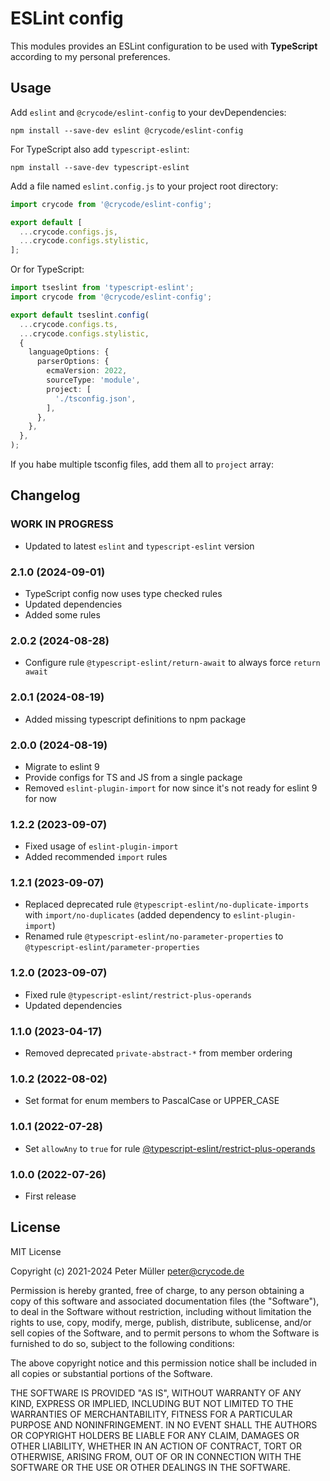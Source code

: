 # ESLint config

This modules provides an ESLint configuration to be used with **TypeScript**
according to my personal preferences.

## Usage

Add `eslint` and `@crycode/eslint-config` to your devDependencies:

```shell
npm install --save-dev eslint @crycode/eslint-config
```

For TypeScript also add `typescript-eslint`:

```shell
npm install --save-dev typescript-eslint
```

Add a file named `eslint.config.js` to your project root directory:

```js
import crycode from '@crycode/eslint-config';

export default [
  ...crycode.configs.js,
  ...crycode.configs.stylistic,
];
```

Or for TypeScript:

```ts
import tseslint from 'typescript-eslint';
import crycode from '@crycode/eslint-config';

export default tseslint.config(
  ...crycode.configs.ts,
  ...crycode.configs.stylistic,
  {
    languageOptions: {
      parserOptions: {
        ecmaVersion: 2022,
        sourceType: 'module',
        project: [
          './tsconfig.json',
        ],
      },
    },
  },
);
```

If you habe multiple tsconfig files, add them all to `project` array:

## Changelog

<!--
    Placeholder for the next version (at the beginning of the line):
    ### **WORK IN PROGRESS**
-->
### **WORK IN PROGRESS**

* Updated to latest `eslint` and `typescript-eslint` version

### 2.1.0 (2024-09-01)

* TypeScript config now uses type checked rules
* Updated dependencies
* Added some rules

### 2.0.2 (2024-08-28)

* Configure rule `@typescript-eslint/return-await` to always force `return await`

### 2.0.1 (2024-08-19)

* Added missing typescript definitions to npm package

### 2.0.0 (2024-08-19)

* Migrate to eslint 9
* Provide configs for TS and JS from a single package
* Removed `eslint-plugin-import` for now since it's not ready for eslint 9 for now

### 1.2.2 (2023-09-07)

* Fixed usage of `eslint-plugin-import`
* Added recommended `import` rules

### 1.2.1 (2023-09-07)

* Replaced deprecated rule `@typescript-eslint/no-duplicate-imports` with `import/no-duplicates` (added dependency to `eslint-plugin-import`)
* Renamed rule `@typescript-eslint/no-parameter-properties` to `@typescript-eslint/parameter-properties`

### 1.2.0 (2023-09-07)

* Fixed rule `@typescript-eslint/restrict-plus-operands`
* Updated dependencies

### 1.1.0 (2023-04-17)

* Removed deprecated `private-abstract-*` from member ordering

### 1.0.2 (2022-08-02)

* Set format for enum members to PascalCase or UPPER_CASE

### 1.0.1 (2022-07-28)

* Set `allowAny` to `true` for rule [@typescript-eslint/restrict-plus-operands](https://typescript-eslint.io/rules/restrict-plus-operands/)

### 1.0.0 (2022-07-26)

* First release

## License

MIT License

Copyright (c) 2021-2024 Peter Müller <peter@crycode.de>

Permission is hereby granted, free of charge, to any person obtaining a copy
of this software and associated documentation files (the "Software"), to deal
in the Software without restriction, including without limitation the rights
to use, copy, modify, merge, publish, distribute, sublicense, and/or sell
copies of the Software, and to permit persons to whom the Software is
furnished to do so, subject to the following conditions:

The above copyright notice and this permission notice shall be included in all
copies or substantial portions of the Software.

THE SOFTWARE IS PROVIDED "AS IS", WITHOUT WARRANTY OF ANY KIND, EXPRESS OR
IMPLIED, INCLUDING BUT NOT LIMITED TO THE WARRANTIES OF MERCHANTABILITY,
FITNESS FOR A PARTICULAR PURPOSE AND NONINFRINGEMENT. IN NO EVENT SHALL THE
AUTHORS OR COPYRIGHT HOLDERS BE LIABLE FOR ANY CLAIM, DAMAGES OR OTHER
LIABILITY, WHETHER IN AN ACTION OF CONTRACT, TORT OR OTHERWISE, ARISING FROM,
OUT OF OR IN CONNECTION WITH THE SOFTWARE OR THE USE OR OTHER DEALINGS IN THE
SOFTWARE.
